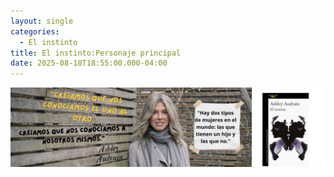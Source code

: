 ```yaml
---
layout: single
categories:
  - El instinto
title: El instinto:Personaje principal
date: 2025-08-18T18:55:00.000-04:00
---
```

![](/assets/img/banner-el-instinto.png)

